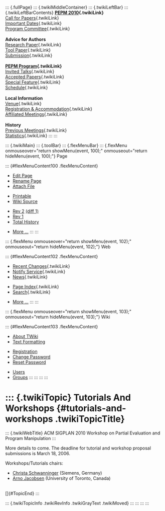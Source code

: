 ::: {.fullPage}
::: {.twikiMiddleContainer}
::: {.twikiLeftBar}
::: {.twikiLeftBarContents}
**[PEPM 2010](WebHome){.twikiLink}**\
[Call for Papers](CallForPapers){.twikiLink}\
[Important Dates](ImportantDates){.twikiLink}\
[Program Committee](ProgramCommittee){.twikiLink}\
\
**Advice for Authors**\
[Research Paper](ResearchPaperAdvice){.twikiLink}\
[Tool Paper](ToolPaperAdvice){.twikiLink}\
[Submission](PaperSubmission){.twikiLink}\
\
**[PEPM Program](Program){.twikiLink}**\
[Invited Talks](InvitedTalks){.twikiLink}\
[Accepted Papers](AcceptedPapers){.twikiLink}\
[Special Feature](SpecialFeature){.twikiLink}\
[Schedule](Program){.twikiLink}\
\
**Local Information**\
[Venue](WorkshopVenue){.twikiLink}\
[Registration & Accommodation](RegistrationAndAccomodation){.twikiLink}\
[Affiliated Meetings](AffiliatedMeetings){.twikiLink}\
\
**History**\
[Previous Meetings](PreviousMeetings){.twikiLink}\
[Statistics](HistoricalStatistics){.twikiLink}
:::
:::

::: {.twikiMain}
::: {.toolBar}
::: {.flexMenuBar}
::: {.flexMenu onmouseover="return showMenu(event, 100);" onmouseout="return hideMenu(event, 100);"}
Page

::: {#flexMenuContent100 .flexMenuContent}
-   [Edit
    Page](http://www.program-transformation.org/edit/PEPM10/TutorialsAndWorkshops?t=1536828940)
-   [Rename
    Page](http://www.program-transformation.org/rename/PEPM10/TutorialsAndWorkshops)
-   [Attach
    File](http://www.program-transformation.org/attach/PEPM10/TutorialsAndWorkshops)

<!-- -->

-   [Printable](http://www.program-transformation.org/view/PEPM10/TutorialsAndWorkshops?skin=print.pattern)
-   [Wiki
    Source](http://www.program-transformation.org/view/PEPM10/TutorialsAndWorkshops?skin=text&raw=on&contenttype=text/plain)

<!-- -->

-   [Rev
    2](http://www.program-transformation.org/view/PEPM10/TutorialsAndWorkshops?rev=1.2)
    [(diff 1)](http://www.program-transformation.org/rdiff/PEPM10/TutorialsAndWorkshops?rev1=1.2&rev2=1.1)
-   [Rev
    1](http://www.program-transformation.org/view/PEPM10/TutorialsAndWorkshops?rev=1.1)
-   [Total
    History](http://www.program-transformation.org/rdiff/PEPM10/TutorialsAndWorkshops)

<!-- -->

-   [More
    \...](http://www.program-transformation.org/oops/PEPM10/TutorialsAndWorkshops?template=oopsmore&param1=1.2&param2=1.2)
:::
:::

::: {.flexMenu onmouseover="return showMenu(event, 102);" onmouseout="return hideMenu(event, 102);"}
Web

::: {#flexMenuContent102 .flexMenuContent}
-   [Recent Changes](WebChanges){.twikiLink}
-   [Notify Service](WebNotify){.twikiLink}
-   [News](WebNews){.twikiLink}

<!-- -->

-   [Page Index](WebIndex){.twikiLink}
-   [Search](WebSearch){.twikiLink}

<!-- -->

-   [More
    \...](http://www.program-transformation.org/oops/PEPM10/TutorialsAndWorkshops?template=oopsmore&param1=1.2&param2=1.2)
:::
:::

::: {.flexMenu onmouseover="return showMenu(event, 103);" onmouseout="return hideMenu(event, 103);"}
Wiki

::: {#flexMenuContent103 .flexMenuContent}
-   [About
    TWiki](http://www.program-transformation.org/view/TWiki/WebHome)
-   [Text
    Formatting](http://www.program-transformation.org/view/TWiki/TextFormattingRules)

<!-- -->

-   [Registration](http://www.program-transformation.org/view/TWiki/TWikiRegistration)
-   [Change
    Password](http://www.program-transformation.org/view/TWiki/ChangePassword)
-   [Reset
    Password](http://www.program-transformation.org/view/TWiki/ResetPassword)

<!-- -->

-   [Users](http://www.program-transformation.org/view/Main/TWikiUsers)
-   [Groups](http://www.program-transformation.org/view/Main/TWikiGroups)
:::
:::
:::
:::

::: {.twikiTopic}
Tutorials And Workshops {#tutorials-and-workshops .twikiTopicTitle}
=======================

::: {.twikiWebTitle}
ACM SIGPLAN 2010 Workshop on Partial Evaluation and Program Manipulation
:::

More details to come. The deadline for tutorial and workshop proposal
submissions is March 18, 2006.

Workshops/Tutorials chairs:

-   [Christa Schwanninger](http://www.kircher-schwanninger.de/christa/)
    (Siemens, Germany)
-   [Arno Jacobsen](http://www.eecg.toronto.edu/~jacobsen/) (University
    of Toronto, Canada)

\
[]{#TopicEnd}
:::

::: {.twikiTopicInfo .twikiRevInfo .twikiGrayText .twikiMoved}
:::
:::
:::
:::
